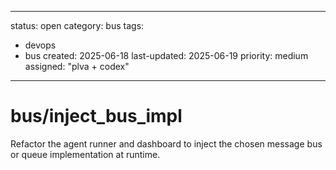 ---
status: open
category: bus
tags:
  - devops
  - bus
created: 2025-06-18
last-updated: 2025-06-19
priority: medium
assigned: "plva + codex"
------------------------

# bus/inject_bus_impl

Refactor the agent runner and dashboard to inject the chosen message bus or queue implementation at runtime.
